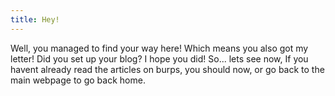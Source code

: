 ```yaml
---
title: Hey!
---
```


Well, you managed to find your way here! Which means you also got my letter! Did you set up your blog? I hope you did! So... lets see now, If you havent already read the articles on burps, you should now, or go back to the main webpage to go back home.